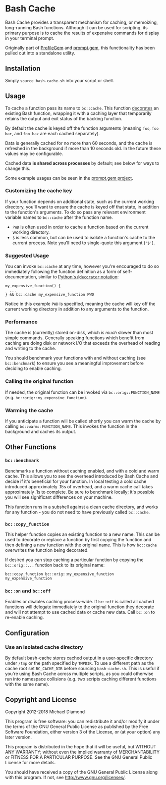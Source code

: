# Bash Cache

Bash Cache provides a transparent mechanism for caching, or memoizing, long-running Bash
functions. Although it can be used for scripting, its primary purpose is to cache the
results of expensive commands for display in your terminal prompt.

Originally part of [ProfileGem](http://hg.mwdiamond.com/profilegem) and
[prompt.gem](http://hg.mwdiamond.com/prompt.gem), this functionality has been pulled out into a
standalone utility.

## Installation

Simply `source bash-cache.sh` into your script or shell.

## Usage

To cache a function pass its name to `bc::cache`. This function
[decorates](https://en.wikipedia.org/wiki/Decorator_pattern) an existing Bash function, wrapping
it with a caching layer that temporarily retains the output and exit status of the backing
function.

By default the cache is keyed off the function arguments (meaning `foo`, `foo bar`, and `foo baz`
are each cached separately).

Data is generally cached for no more than 60 seconds, and the cache is refreshed in the background
if more than 10 seconds old. In the future these values may be configurable.

Cached data **is shared across processes** by default; see below for ways to change this.

Some example usages can be seen in the
[prompt.gem project](https://bitbucket.org/dimo414/prompt.gem/src/default/env_functions.sh).

### Customizing the cache key

If your function depends on additional state, such as the current working directory, you'll want to
ensure the cache is keyed off that state, in addition to the function's arguments. To do so pass
any relevant environment variable names to `bc::cache` after the function name.

* `PWD` is often used in order to cache a function based on the current working directory.
* `$` is less common, but can be used to isolate a function's cache to the current process. Note
  you'll need to single-quote this argument (`'$'`).

### Suggested Usage

You can invoke `bc::cache` at any time, however you're encouraged to do so immediately following
the function definition as a form of self-documentation, similar to
[Python's `@decorator` notation](https://en.wikipedia.org/wiki/Python_syntax_and_semantics#Decorators):

```shell
my_expensive_function() {
  ...
} && bc::cache my_expensive_function PWD
```

Notice in this example `PWD` is specified, meaning the cache will key off the current working
directory in addition to any arguments to the function.

### Performance

The cache is (currently) stored on-disk, which is *much* slower than most simple commands.
Generally speaking functions which benefit from caching are doing disk or network I/O that
exceeds the overhead of reading and writing to the cache.

You should benchmark your functions with and without caching (see `bc::benchmark`) to ensure you see
a meaningful improvement before deciding to enable caching.

### Calling the original function

If needed, the original function can be invoked via `bc::orig::FUNCTION_NAME` (e.g.
`bc::orig::my_expensive_function`).

### Warming the cache

If you anticipate a function will be called shortly you can warm the cache by calling
`bc::warm::FUNCTION_NAME`. This invokes the function in the background and caches its output.

## Other Functions

### `bc::benchmark`

Benchmarks a function without caching enabled, and with a cold and warm cache. This allows you to
see the overhead introduced by Bash Cache and decide if it's beneficial for your function. In local
testing a cold cache introduced approximately .15s of overhead, and a warm cache call takes
approximately .1s to complete. Be sure to benchmark locally; it's possible you will see significant
differences on your machine.

This function runs in a subshell against a clean cache directory, and works for any function - you
do not need to have previously called `bc::cache`.

### `bc::copy_function`

This helper function copies an existing function to a new name. This can be used to decorate or
replace a function by first copying the function and then defining a new function with the original
name. This is how `bc::cache` overwrites the function being decorated.

If desired you can stop caching a particular function by copying the `bc::orig::...` function back
to its original name:

```shell
bc::copy_function bc::orig::my_expensive_function my_expensive_function
```

### `bc::on` and `bc::off`

Enables or disables caching process-wide. If `bc::off` is called all cached functions will delegate
immediately to the original function they decorate and will not attempt to use cached data or
cache new data. Call `bc::on` to re-enable caching.

## Configuration

### Use an isolated cache directory

By default bash-cache stores cached output in a user-specific directory under `/tmp` or the path
specified by `TMPDIR`. To use a different path as the cache root set `BC_CACHE_DIR` before sourcing
`bash-cache.sh`. This is useful if you're using Bash Cache across multiple scripts, as you could
otherwise run into namespace collisions (e.g. two scripts caching different functions with the same
name).

## Copyright and License

Copyright 2012-2018 Michael Diamond

This program is free software: you can redistribute it and/or modify
it under the terms of the GNU General Public License as published by
the Free Software Foundation, either version 3 of the License, or
(at your option) any later version.

This program is distributed in the hope that it will be useful,
but WITHOUT ANY WARRANTY; without even the implied warranty of
MERCHANTABILITY or FITNESS FOR A PARTICULAR PURPOSE.  See the
GNU General Public License for more details.

You should have received a copy of the GNU General Public License
along with this program.  If not, see <http://www.gnu.org/licenses/>.
